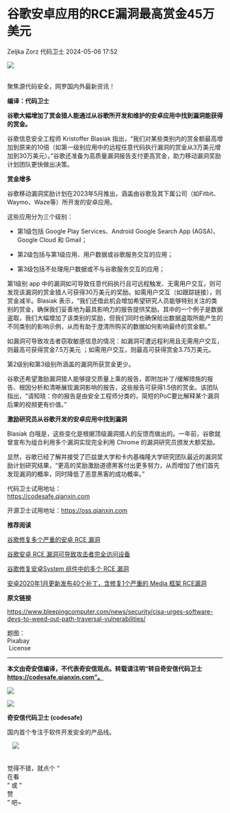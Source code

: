 #  谷歌安卓应用的RCE漏洞最高赏金45万美元   
Zeljka Zorz  代码卫士   2024-05-06 17:52  
  
![](https://mmbiz.qpic.cn/mmbiz_gif/Az5ZsrEic9ot90z9etZLlU7OTaPOdibteeibJMMmbwc29aJlDOmUicibIRoLdcuEQjtHQ2qjVtZBt0M5eVbYoQzlHiaw/640?wx_fmt=gif "")  
  
   
聚焦源代码安全，网罗国内外最新资讯！  
  
**编译：代码卫士**  
  
**谷歌大幅增加了赏金猎人能通过从谷歌所开发和维护的安卓应用中找到漏洞能获得的赏金。**  
  
  
谷歌信息安全工程师 Kristoffer Blasiak 指出，“我们对某些类别内的赏金额最高增加到原来的10倍（如第一级别应用中的远程任意代码执行漏洞的赏金从3万美元增加到30万美元）。”谷歌还准备为高质量漏洞报告支付更高赏金，助力移动漏洞奖励计划团队更快做出决策。  
  
  
**赏金增多**  
  
  
谷歌移动漏洞奖励计划在2023年5月推出，涵盖由谷歌及其下属公司（如Fitbit、Waymo、Waze等）所开发的安卓应用。  
  
这些应用分为三个级别：  
  
- 第1级包括 Google Play Services、Android Google Search App (AGSA)、Google Cloud 和 Gmail；  
  
- 第2级包括与第1级应用、用户数据或谷歌服务交互的应用；  
  
- 第3级包括不处理用户数据或不与谷歌服务交互的应用；  
  
  
  
第1级别 app 中的漏洞如可导致任意代码执行且可远程触发、无需用户交互，则可发现该漏洞的赏金猎人可获得30万美元的奖励。如需用户交互（如跟踪链接），则赏金减半。Blasiak 表示，“我们还借此机会增加希望研究人员能够特别关注的类别的赏金，确保我们妥善地为最具影响力的报告提供奖励。其中的一个例子是数据盗取，我们大幅增加了该类别的奖励，但我们同时也确保给出数据盗取所能产生的不同类别的影响示例，从而有助于澄清所购买的数据如何影响最终的赏金额。”  
  
如漏洞可导致攻击者窃取敏感信息的情况：如漏洞可遭远程利用且无需用户交互，则最高可获得赏金7.5万美元 ；如需用户交互，则最高可获得赏金3.75万美元。  
  
第2级别和第3级别所涵盖的漏洞所获赏金更少。  
  
谷歌还希望激励漏洞猎人能够提交质量上乘的报告，即附加补丁/缓解措施的报告、根因分析和清晰展现漏洞影响的报告，这些报告可获得1.5倍的赏金。该团队指出，“请知晓：你的报告是由安全工程师分类的，简短的PoC要比解释某个漏洞后果的视频更有价值。”  
  
  
**激励研究员从谷歌开发的安卓应用中找到漏洞**  
  
  
Blasiak 白哦是，这些变化是根据顶级漏洞猎人的反馈而做出的。一年前，谷歌就曾宣布为组合利用多个漏洞实现完全利用 Chrome 的漏洞研究员颁发大额奖励。  
  
显然，谷歌已经了解并接受了匹兹堡大学和卡内基梅隆大学研究团队最近的漏洞奖励计划研究结果，“更高的奖励激励道德黑客付出更多努力，从而增加了他们首先发现漏洞的概率，同时降低了恶意黑客的成功概率。”  
  
  
  
代码卫士试用地址：  
https://codesafe.qianxin.com  
  
开源卫士试用地址：https://oss.qianxin.com  
  
  
  
  
  
  
  
  
  
  
  
  
**推荐阅读**  
  
[谷歌修复多个严重的安卓 RCE 漏洞](http://mp.weixin.qq.com/s?__biz=MzI2NTg4OTc5Nw==&mid=2247493998&idx=3&sn=8614c59ede5671d799158d2078af6150&chksm=ea94d804dde351124b3039831cfac241f421d6423a3390e1af029aff5d661bcee1ccaff1c82e&scene=21#wechat_redirect)  
  
  
[谷歌安卓 RCE 漏洞可导致攻击者完全访问设备](http://mp.weixin.qq.com/s?__biz=MzI2NTg4OTc5Nw==&mid=2247492938&idx=2&sn=8c4c7c9856627edfda57c44dfb0f8347&chksm=ea94d420dde35d36f2147d3e5c8a2964b3814cfcca376be8463dade83019f0c01409e9a48929&scene=21#wechat_redirect)  
  
  
[谷歌修复安卓System 组件中的多个 RCE 漏洞](http://mp.weixin.qq.com/s?__biz=MzI2NTg4OTc5Nw==&mid=2247492664&idx=3&sn=1310ae593d8179254cf5df0bd8fa01e7&chksm=ea94d552dde35c44ddf4977687baa00be94ab6cf79100d0908c35a976cab6afbc5b814dce092&scene=21#wechat_redirect)  
  
  
[安卓2020年1月更新发布40个补丁，含修复1个严重的 Media 框架 RCE漏洞](http://mp.weixin.qq.com/s?__biz=MzI2NTg4OTc5Nw==&mid=2247492094&idx=1&sn=93400a77d84bfec2fe9a84c9534e90a5&chksm=ea94d094dde359822b3e0a1df42c728490095c66a8e6a87b8984718f133ef1490a2273eb0a52&scene=21#wechat_redirect)  
  
  
  
  
  
**原文链接**  
  
  
https://www.bleepingcomputer.com/news/security/cisa-urges-software-devs-to-weed-out-path-traversal-vulnerabilities/  
  
  
题图：  
Pixabay  
 License  
  
****  
**本文由奇安信编译，不代表奇安信观点。转载请注明“转自奇安信代码卫士 https://codesafe.qianxin.com”。**  
  
  
  
  
![](https://mmbiz.qpic.cn/mmbiz_jpg/oBANLWYScMSf7nNLWrJL6dkJp7RB8Kl4zxU9ibnQjuvo4VoZ5ic9Q91K3WshWzqEybcroVEOQpgYfx1uYgwJhlFQ/640?wx_fmt=jpeg "")  
  
![](https://mmbiz.qpic.cn/mmbiz_jpg/oBANLWYScMSN5sfviaCuvYQccJZlrr64sRlvcbdWjDic9mPQ8mBBFDCKP6VibiaNE1kDVuoIOiaIVRoTjSsSftGC8gw/640?wx_fmt=jpeg "")  
  
**奇安信代码卫士 (codesafe)**  
  
国内首个专注于软件开发安全的产品线。  
  
   ![](https://mmbiz.qpic.cn/mmbiz_gif/oBANLWYScMQ5iciaeKS21icDIWSVd0M9zEhicFK0rbCJOrgpc09iaH6nvqvsIdckDfxH2K4tu9CvPJgSf7XhGHJwVyQ/640?wx_fmt=gif "")  
  
   
觉得不错，就点个 “  
在看  
” 或 "  
赞  
” 吧~  
  
